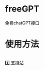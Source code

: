 # freeGPT
免费chatGPT接口

# 使用方法
```php


```



[1️⃣ 支持站](https://github.com/LiLittleCat/awesome-free-chatgpt?tab=readme-ov-file)

